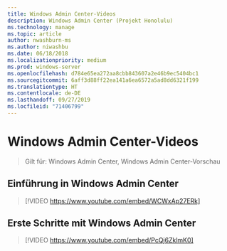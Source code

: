 ```yaml
---
title: Windows Admin Center-Videos
description: Windows Admin Center (Projekt Honolulu)
ms.technology: manage
ms.topic: article
author: nwashburn-ms
ms.author: niwashbu
ms.date: 06/18/2018
ms.localizationpriority: medium
ms.prod: windows-server
ms.openlocfilehash: d784e65ea272aa8cbb843607a2e46b9ec5404bc1
ms.sourcegitcommit: 6aff3d88ff22ea141a6ea6572a5ad8dd6321f199
ms.translationtype: HT
ms.contentlocale: de-DE
ms.lasthandoff: 09/27/2019
ms.locfileid: "71406799"
---
```

# <a name="windows-admin-center-videos"></a>Windows Admin Center-Videos

>Gilt für: Windows Admin Center, Windows Admin Center-Vorschau

## <a name="introduction-to-windows-admin-center"></a>Einführung in Windows Admin Center
>[!VIDEO https://www.youtube.com/embed/WCWxAp27ERk]

## <a name="how-to-get-started-with-windows-admin-center"></a>Erste Schritte mit Windows Admin Center
>[!VIDEO https://www.youtube.com/embed/PcQj6ZklmK0]